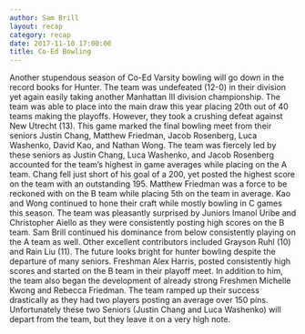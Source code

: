 ```yaml
---
author: Sam Brill
layout: recap
category: recap
date: 2017-11-10 17:00:00
title: Co-Ed Bowling
---
```


Another stupendous season of Co-Ed Varsity bowling will go down in the record books for Hunter. The team was undefeated (12-0) in their division yet again easily taking another Manhattan III division championship. The team was able to place into the main draw this year placing 20th out of 40 teams making the playoffs. However, they took a crushing defeat against New Utrecht (13). This game marked the final bowling meet from their seniors Justin Chang, Matthew Friedman, Jacob Rosenberg, Luca Washenko, David Kao, and Nathan Wong. The team was fiercely led by these seniors as Justin Chang, Luca Washenko, and Jacob Rosenberg accounted for the team’s highest in game averages while placing on the A team. Chang fell just short of his goal of a 200, yet posted the highest score on the team with an outstanding 195. Matthew Friedman was a force to be reckoned with on the B team while placing 5th on the team in average. Kao and Wong continued to hone their craft while mostly bowling in C games this season. The team was pleasantly surprised by Juniors Imanol Uribe and Christopher Aiello as they were consistently posting high scores on the B team. Sam Brill continued his dominance from below consistently playing on the A team as well. Other excellent contributors included Grayson Ruhl (10) and Rain Liu (11). The future looks bright for hunter bowling despite the departure of many seniors. Freshman Alex Harris, posted consistently high scores and started on the B team in their playoff meet. In addition to him, the team also began the development of already strong Freshmen Michelle Kwong and Rebecca Friedman. The team ramped up their success drastically as they had two players posting an average over 150 pins. Unfortunately these two Seniors (Justin Chang and Luca Washenko) will depart from the team, but they leave it on a very high note.
